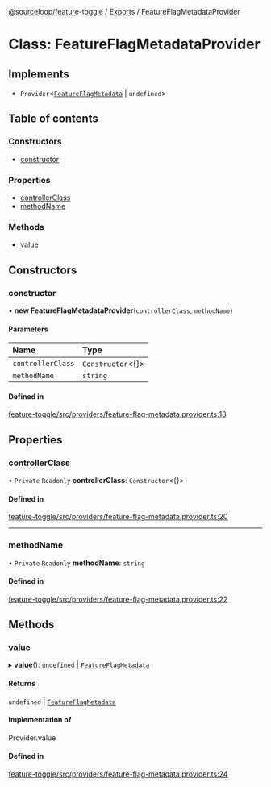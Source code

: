 [@sourceloop/feature-toggle](../README.md) / [Exports](../modules.md) / FeatureFlagMetadataProvider

# Class: FeatureFlagMetadataProvider

## Implements

- `Provider`<[`FeatureFlagMetadata`](../interfaces/FeatureFlagMetadata.md) \| `undefined`\>

## Table of contents

### Constructors

- [constructor](FeatureFlagMetadataProvider.md#constructor)

### Properties

- [controllerClass](FeatureFlagMetadataProvider.md#controllerclass)
- [methodName](FeatureFlagMetadataProvider.md#methodname)

### Methods

- [value](FeatureFlagMetadataProvider.md#value)

## Constructors

### constructor

• **new FeatureFlagMetadataProvider**(`controllerClass`, `methodName`)

#### Parameters

| Name | Type |
| :------ | :------ |
| `controllerClass` | `Constructor`<{}\> |
| `methodName` | `string` |

#### Defined in

[feature-toggle/src/providers/feature-flag-metadata.provider.ts:18](https://github.com/sourcefuse/loopback4-microservice-catalog/blob/b93c60ac7/packages/feature-toggle/src/providers/feature-flag-metadata.provider.ts#L18)

## Properties

### controllerClass

• `Private` `Readonly` **controllerClass**: `Constructor`<{}\>

#### Defined in

[feature-toggle/src/providers/feature-flag-metadata.provider.ts:20](https://github.com/sourcefuse/loopback4-microservice-catalog/blob/b93c60ac7/packages/feature-toggle/src/providers/feature-flag-metadata.provider.ts#L20)

___

### methodName

• `Private` `Readonly` **methodName**: `string`

#### Defined in

[feature-toggle/src/providers/feature-flag-metadata.provider.ts:22](https://github.com/sourcefuse/loopback4-microservice-catalog/blob/b93c60ac7/packages/feature-toggle/src/providers/feature-flag-metadata.provider.ts#L22)

## Methods

### value

▸ **value**(): `undefined` \| [`FeatureFlagMetadata`](../interfaces/FeatureFlagMetadata.md)

#### Returns

`undefined` \| [`FeatureFlagMetadata`](../interfaces/FeatureFlagMetadata.md)

#### Implementation of

Provider.value

#### Defined in

[feature-toggle/src/providers/feature-flag-metadata.provider.ts:24](https://github.com/sourcefuse/loopback4-microservice-catalog/blob/b93c60ac7/packages/feature-toggle/src/providers/feature-flag-metadata.provider.ts#L24)
